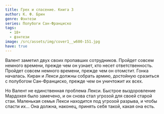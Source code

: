 ```yaml
---
title: Грех и спасение. Книга 3
author: К. Ф. Брин
genre: Фэнтези
series: Полубоги Сан-Франциско
tags:
  - 18+
  - фэнтези
image: /src/assets/img/cover1__w600-151.jpg
have: true
---
```

Валент заметил двух своих пропавших сотрудников. Пройдет совсем немного времени, прежде чем он узнает, кто несет ответственность. Пройдет совсем немного времени, прежде чем он отомстит. Гонка началась. Киран и Лекси должны собрать армию, достойную сразиться с полубогом Сан-Франциско, прежде чем он уничтожит их всех.

Но Валент не единственная проблема Лекси. Быстрое выздоровление Мардохея было замечено, и он снова стал угрозой для своей старой стаи. Маленькая семья Лекси находится под угрозой разрыва, и чтобы спасти их… Она должна, наконец, принять себя такой, какая она есть.
